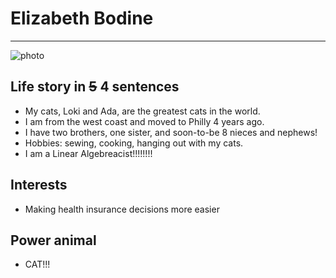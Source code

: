# Elizabeth Bodine

---

![photo](http://static.squarespace.com/static/51d44341e4b085686833bb66/5202a885e4b0a1e62378891f/52336886e4b055d877ffd593/1398365094555/Cats.png)


## Life story in ~~5~~ 4 sentences
- My cats, Loki and Ada, are the greatest cats in the world. 
- I am from the west coast and moved to Philly 4 years ago.
- I have two brothers, one sister, and soon-to-be 8 nieces and nephews!
- Hobbies: sewing, cooking, hanging out with my cats.
- I am a Linear Algebreacist!!!!!!!!

## Interests
- Making health insurance decisions more easier

## Power animal
- CAT!!!